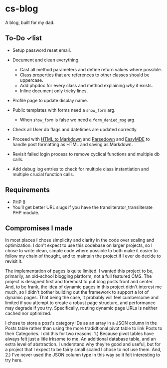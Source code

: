 # cs-blog
A blog, built for my dad.


## To-Do ✓list



- Setup password reset email.
- Document and clean everything.
  - Cast all method parameters and define return values where possible.
  - Class properties that are references to other classes should be uppercase.
  - Add phpdoc for every class and method explaining *why* it exists.
  - Inline document only tricky lines.
- Profile page to update display name.
- Public templates with forms need a `show_form` arg.
  - When `show_form` is false we need a `form_denied_msg` arg.
- Check all User db flags and datetimes are updated correctly.




- Proceed with [HTML to Markdown](https://github.com/thephpleague/html-to-markdown) and [Parsedown](https://github.com/erusev/parsedown) and [EasyMDE](https://github.com/Ionaru/easy-markdown-editor) to handle post formatting as HTML and saving as Markdown.
- Revisit failed login process to remove cyclical functions and multiple db calls.
- Add debug log entries to check for multiple class instantiation and multiple crucial function calls.



## Requirements

- PHP 8
- You'll get better URL slugs if you have the transliterator_transliterate PHP module.


## Compromises I made

In most places I chose simplicity and clarity in the code over scaling and optimization. I don't expect to use this codebase on larger projects, so I chose to write clean, simple code where possible to both make it easier to follow my chain of thought, and to maintain the project if I ever do decide to revisit it.

The implementation of pages is quite limited. I wanted this project to be, primarily, an old-school blogging platform, not a full featured CMS. The project is designed first and foremost to put blog posts front and center. And, to be frank, the idea of dynamic pages in this project didn't interest me much, so I didn't bother building out the framework to support a lot of dynamic pages. That being the case, it probably will feel cumbersome and limited if you attempt to create a robust page structure, and performance may degrade if you try.  Specifically, routing dynamic page URLs is neither cached nor optimized.

I chose to store a post's category IDs as an array in a JSON column in the Posts table rather than using the more tradidtional pivot table to link Posts to their Categories. I did this for two reasons. 1.) Because pivot tables have always felt just a litle irksome to me. An additional database table, and an extra level of abstraction. I understand why they're good and useful, but for a project that I expect to be fairly small scaled I chose to not use them. And, 2.) I've never used the JSON column type in this way so it felt interesting to try here.
